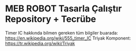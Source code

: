 # MEB ROBOT Tasarla Çalıştır Repository + Tecrübe


<label>Timer IC hakkında bilmen gereken tüm bilgiler buarada: https://en.wikipedia.org/wiki/555_timer_IC</label> 
<label>Triyak Komponent: https://tr.wikipedia.org/wiki/Triyak</label>
